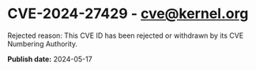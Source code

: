 # CVE-2024-27429 - cve@kernel.org

Rejected reason: This CVE ID has been rejected or withdrawn by its CVE Numbering Authority.

**Publish date:** 2024-05-17
